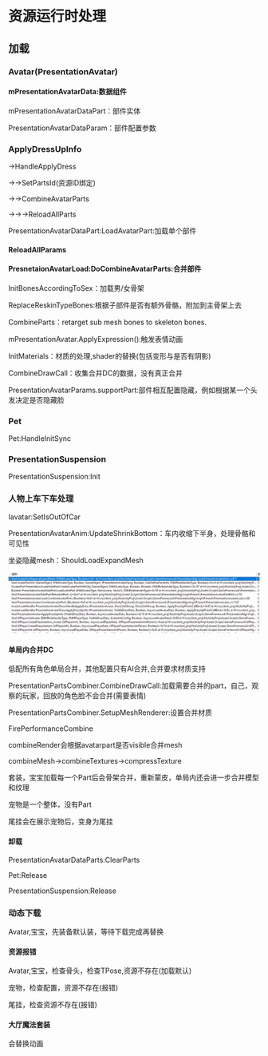 # 资源运行时处理

## 加载

### Avatar\(PresentationAvatar\)

#### mPresentationAvatarData:数据组件

mPresentationAvatarDataPart：部件实体

PresentationAvatarDataParam：部件配置参数

### 

### ApplyDressUpInfo

-&gt;HandleApplyDress

-&gt;-&gt;SetPartsId\(资源ID绑定\)

-&gt;-&gt;CombineAvatarParts

-&gt;-&gt;-&gt;ReloadAllParts

PresentationAvatarDataPart:LoadAvatarPart:加载单个部件

#### ReloadAllParams

#### PresnetaionAvatarLoad:DoCombineAvatarParts:合并部件

InitBonesAccordingToSex：加载男/女骨架

ReplaceReskinTypeBones:根据子部件是否有额外骨骼，附加到主骨架上去

CombineParts：retarget sub mesh bones to skeleton bones.

mPresentationAvatar.ApplyExpression\(\):触发表情动画

InitMaterials：材质的处理,shader的替换\(包括变形与是否有阴影\)

CombineDrawCall：收集合并DC的数据，没有真正合并

PresentationAvatarParams.supportPart:部件相互配置隐藏，例如根据某一个头发决定是否隐藏脸

### Pet

Pet:HandleInitSync

### PresentationSuspension

PresentationSuspension:Init

### 人物上车下车处理

Iavatar:SetIsOutOfCar

PresentationAvatarAnim:UpdateShrinkBottom：车内收缩下半身，处理骨骼和可见性

坐姿隐藏mesh：ShouldLoadExpandMesh

![](../../.gitbook/assets/image%20%28198%29.png)

#### 单局内合并DC

低配所有角色单局合并，其他配置只有AI合并,合并要求材质支持

PresentationPartsCombiner.CombineDrawCall:加载需要合并的part，自己，观察的玩家，回放的角色脸不会合并\(需要表情\)

PresentationPartsCombiner.SetupMeshRenderer:设置合并材质

FirePerformanceCombine

combineRender会根据avatarpart是否visible合并mesh

combineMesh-&gt;combineTextures-&gt;compressTexture

套装，宝宝加载每一个Part后会骨架合并，重新蒙皮，单局内还会进一步合并模型和纹理

宠物是一个整体，没有Part

尾挂会在展示宠物后，变身为尾挂

#### 卸载

PresentationAvatarDataParts:ClearParts

Pet:Release

PresentationSuspension:Release

### 动态下载

Avatar,宝宝，先装备默认装，等待下载完成再替换

#### 资源报错

Avatar,宝宝，检查骨头，检查TPose,资源不存在\(加载默认\)

宠物，检查配置，资源不存在\(报错\)

尾挂，检查资源不存在\(报错\)

#### 大厅魔法套装

会替换动画



